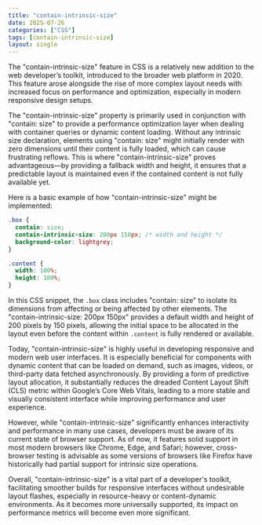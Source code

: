 ```yaml
---
title: "contain-intrinsic-size"
date: 2025-07-26
categories: ["CSS"]
tags: [contain-intrinsic-size]
layout: single
---
```


The "contain-intrinsic-size" feature in CSS is a relatively new addition to the web developer’s toolkit, introduced to the broader web platform in 2020. This feature arose alongside the rise of more complex layout needs with increased focus on performance and optimization, especially in modern responsive design setups.

The "contain-intrinsic-size" property is primarily used in conjunction with "contain: size" to provide a performance optimization layer when dealing with container queries or dynamic content loading. Without any intrinsic size declaration, elements using "contain: size" might initially render with zero dimensions until their content is fully loaded, which can cause frustrating reflows. This is where "contain-intrinsic-size" proves advantageous—by providing a fallback width and height, it ensures that a predictable layout is maintained even if the contained content is not fully available yet.

Here is a basic example of how "contain-intrinsic-size" might be implemented:

```css
.box {
  contain: size;
  contain-intrinsic-size: 200px 150px; /* width and height */
  background-color: lightgrey;
}

.content {
  width: 100%;
  height: 100%;
}
```

In this CSS snippet, the `.box` class includes "contain: size" to isolate its dimensions from affecting or being affected by other elements. The "contain-intrinsic-size: 200px 150px" provides a default width and height of 200 pixels by 150 pixels, allowing the initial space to be allocated in the layout even before the content within `.content` is fully rendered or available.

Today, "contain-intrinsic-size" is highly useful in developing responsive and modern web user interfaces. It is especially beneficial for components with dynamic content that can be loaded on demand, such as images, videos, or third-party data fetched asynchronously. By providing a form of predictive layout allocation, it substantially reduces the dreaded Content Layout Shift (CLS) metric within Google’s Core Web Vitals, leading to a more stable and visually consistent interface while improving performance and user experience.

However, while "contain-intrinsic-size" significantly enhances interactivity and performance in many use cases, developers must be aware of its current state of browser support. As of now, it features solid support in most modern browsers like Chrome, Edge, and Safari; however, cross-browser testing is advisable as some versions of browsers like Firefox have historically had partial support for intrinsic size operations.

Overall, "contain-intrinsic-size" is a vital part of a developer's toolkit, facilitating smoother builds for responsive interfaces without undesirable layout flashes, especially in resource-heavy or content-dynamic environments. As it becomes more universally supported, its impact on performance metrics will become even more significant.
